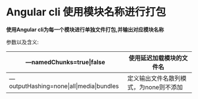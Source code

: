 # Angular cli 使用模块名称进行打包



**使用Angular cli为每一个模块进行单独文件打包,并输出对应模块名称**  



参数以及含义:  

| —namedChunks=true\|false                 | 使用延迟加载模块的文件名               |
| ---------------------------------------- | -------------------------------------- |
| —outputHashing=none\|all\|media\|bundles | 定义输出文件名散列模式，为none则不添加 |

